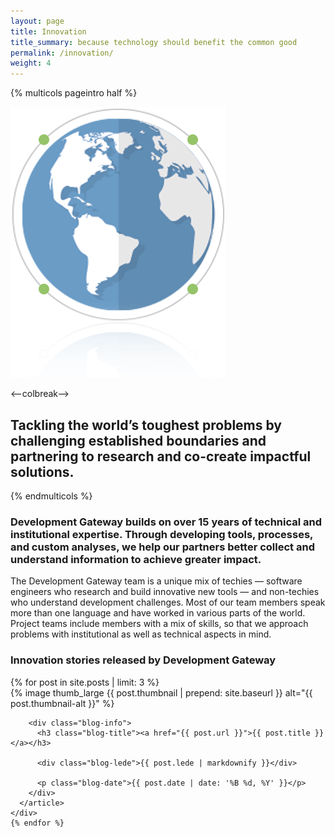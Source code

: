 ```yaml
---
layout: page
title: Innovation
title_summary: because technology should benefit the common good
permalink: /innovation/
weight: 4
---
```




{% multicols pageintro half %}

<img src="/images/other/innovation-graphic.png" alt="innovation points" role="banner">

<--colbreak-->

<h2 class="grey intro-title">Tackling the world’s toughest problems by challenging established boundaries and partnering to research and co-create impactful solutions.</h2>
{% endmulticols %}

<div class="page-section">
<h3 class="blue">Development Gateway builds on over 15 years of technical and institutional expertise. Through developing tools, processes, and custom analyses, we help our partners better collect and understand information to achieve greater impact.</h3>

<p>The Development Gateway team is a unique mix of techies — software engineers who research and build innovative new tools — and non-techies who understand development challenges. Most of our team members speak more than one language and have worked in various parts of the world. Project teams include members with a mix of skills, so that we approach problems with institutional as well as technical aspects in mind.</p>
</div>

<div class="page-layout-element">
  <h3>Innovation stories released by Development Gateway</h3>
  <div class="columns-3 clearfix">
    {% for post in site.posts | limit: 3 %}
    <div class="blog-entry-wrapper column clearfix">
      <article class="blog-entry">
        <div class="blog-image-wrapper">
          {% image thumb_large {{ post.thumbnail | prepend: site.baseurl }} alt="{{ post.thumbnail-alt }}" %}
        </div>

        <div class="blog-info">
          <h3 class="blog-title"><a href="{{ post.url }}">{{ post.title }}</a></h3>

          <div class="blog-lede">{{ post.lede | markdownify }}</div>

          <p class="blog-date">{{ post.date | date: '%B %d, %Y' }}</p>
        </div>
      </article>
    </div>
    {% endfor %}
  </div>
</div>
